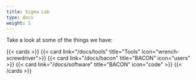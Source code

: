 ```yaml
---
title: Sigma Lab
type: docs
weight: 1
---
```

Take a look at some of the things we have:

{{< cards >}}
  {{< card link="/docs/tools" title="Tools" icon="wrench-screwdriver">}}
  {{< card link="/docs/bacon" title="BACON" icon="users" >}}
  {{< card link="/docs/software" title="BACON" icon="code" >}}
{{< /cards >}}